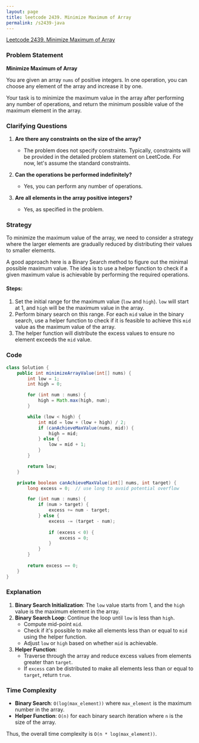 ```yaml
---
layout: page
title: leetcode 2439. Minimize Maximum of Array
permalink: /s2439-java
---
```

[Leetcode 2439. Minimize Maximum of Array](https://algoadvance.github.io/algoadvance/l2439)
### Problem Statement

**Minimize Maximum of Array**

You are given an array `nums` of positive integers. In one operation, you can choose any element of the array and increase it by one.

Your task is to minimize the maximum value in the array after performing any number of operations, and return the minimum possible value of the maximum element in the array.

### Clarifying Questions

1. **Are there any constraints on the size of the array?**
   - The problem does not specify constraints. Typically, constraints will be provided in the detailed problem statement on LeetCode. For now, let's assume the standard constraints.

2. **Can the operations be performed indefinitely?**
   - Yes, you can perform any number of operations.

3. **Are all elements in the array positive integers?**
   - Yes, as specified in the problem.

### Strategy

To minimize the maximum value of the array, we need to consider a strategy where the larger elements are gradually reduced by distributing their values to smaller elements.

A good approach here is a Binary Search method to figure out the minimal possible maximum value. The idea is to use a helper function to check if a given maximum value is achievable by performing the required operations.

#### Steps:
1. Set the initial range for the maximum value (`low` and `high`). `low` will start at 1, and `high` will be the maximum value in the array.
2. Perform binary search on this range. For each `mid` value in the binary search, use a helper function to check if it is feasible to achieve this `mid` value as the maximum value of the array.
3. The helper function will distribute the excess values to ensure no element exceeds the `mid` value.

### Code

```java
class Solution {
    public int minimizeArrayValue(int[] nums) {
        int low = 1;
        int high = 0;

        for (int num : nums) {
            high = Math.max(high, num);
        }

        while (low < high) {
            int mid = low + (low + high) / 2;
            if (canAchieveMaxValue(nums, mid)) {
                high = mid;
            } else {
                low = mid + 1;
            }
        }

        return low;
    }

    private boolean canAchieveMaxValue(int[] nums, int target) {
        long excess = 0;  // use long to avoid potential overflow

        for (int num : nums) {
            if (num > target) {
                excess += num - target;
            } else {
                excess -= (target - num);
                
                if (excess < 0) {
                    excess = 0;
                }
            }
        }
        
        return excess == 0;
    }
}
```

### Explanation

1. **Binary Search Initialization**: The `low` value starts from 1, and the `high` value is the maximum element in the array.
2. **Binary Search Loop**: Continue the loop until `low` is less than `high`.
   - Compute mid-point `mid`.
   - Check if it's possible to make all elements less than or equal to `mid` using the helper function.
   - Adjust `low` or `high` based on whether `mid` is achievable.
3. **Helper Function**:
   - Traverse through the array and reduce excess values from elements greater than `target`.
   - If `excess` can be distributed to make all elements less than or equal to `target`, return `true`.

### Time Complexity

- **Binary Search**: `O(log(max_element))` where `max_element` is the maximum number in the array.
- **Helper Function**: `O(n)` for each binary search iteration where `n` is the size of the array.

Thus, the overall time complexity is `O(n * log(max_element))`.